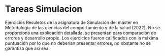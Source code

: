 # Tareas Simulacion
Ejercicios Resuletos de la asignatura de Simulación del máster en Metodología de las ciencias del comportamiento y de la salud (2022). No se proporciona una explicación detallada, se presentan para comparación de errores y desarrollo propio. Los ejercicios fueron calificados con la máxima puntuación por lo que no deberían presentar errores, no obstante no se garantiza que así sea.



